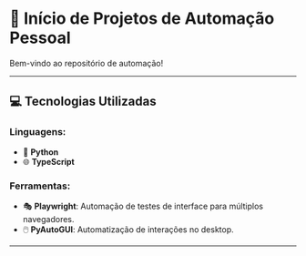 # 🚀 Início de Projetos de Automação Pessoal

Bem-vindo ao repositório de automação!

---

## 💻 Tecnologias Utilizadas

### Linguagens:
- 🐍 **Python**
- 🌐 **TypeScript**

### Ferramentas:
- 🎭 **Playwright**: Automação de testes de interface para múltiplos navegadores.
- 🖱️ **PyAutoGUI**: Automatização de interações no desktop.

---
